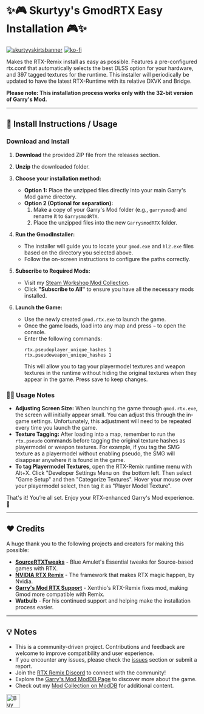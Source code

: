 # ✨🎮 Skurtyy's GmodRTX Easy Installation 🎮✨

[![skurtyyskirtsbanner](https://raw.githubusercontent.com/skurtyyskirts/GmodRTX/refs/heads/main/imgs/skurtyyskirtsbanner.png)](https://www.moddb.com/members/skurtyyskirts/mods)
[![ko-fi](https://ko-fi.com/img/githubbutton_sm.svg)](https://ko-fi.com/F1F4XIS5X)

Makes the RTX-Remix install as easy as possible. Features a pre-configured rtx.conf that automatically selects the best DLSS option for your hardware, and 397 tagged textures for the runtime. This installer will periodically be updated to have the latest RTX-Runtime with its relative DXVK and Bridge.

 **Please note: This installation process works only with the 32-bit version of Garry's Mod.**

---

## 🚀 Install Instructions / Usage

### Download and Install

1. **Download** the provided ZIP file from the releases section.

2. **Unzip** the downloaded folder.

3. **Choose your installation method:**

   - **Option 1:** Place the unzipped files directly into your main Garry's Mod game directory.
   - **Option 2 (Optional for separation):**
     1. Make a copy of your Garry's Mod folder (e.g., `garrysmod`) and rename it to `GarrysmodRTX`.
     2. Place the unzipped files into the new `GarrysmodRTX` folder.

4. **Run the GmodInstaller:**

   - The installer will guide you to locate your `gmod.exe` and `hl2.exe` files based on the directory you selected above.
   - Follow the on-screen instructions to configure the paths correctly.

5. **Subscribe to Required Mods:**

   - Visit my [Steam Workshop Mod Collection](https://steamcommunity.com/sharedfiles/filedetails/?id=3384083598).
   - Click **"Subscribe to All"** to ensure you have all the necessary mods installed.

6. **Launch the Game:**

   - Use the newly created `gmod.rtx.exe` to launch the game.
   - Once the game loads, load into any map and press `~` to open the console.
   - Enter the following commands:
     ```
     rtx.pseudoplayer_unique_hashes 1
     rtx.pseudoweapon_unique_hashes 1
     ```
     This will allow you to tag your playermodel textures and weapon textures in the runtime without hiding the original textures when they appear in the game. Press save to keep changes.

### 🧑‍💻 Usage Notes

- **Adjusting Screen Size:** When launching the game through `gmod.rtx.exe`, the screen will initially appear small. You can adjust this through the in-game settings. Unfortunately, this adjustment will need to be repeated every time you launch the game.
- **Texture Tagging:** After loading into a map, remember to run the `rtx.pseudo` commands before tagging the original texture hashes as playermodel or weapon textures. For example, if you tag the SMG texture as a playermodel without enabling pseudo, the SMG will disappear anywhere it is found in the game.
- **To tag Playermodel Textures**, open the RTX-Remix runtime menu with Alt+X. Click "Developer Settings Menu on  the bottom left. Then select "Game Setup" and then "Categorize Textures". Hover your mouse over your playermodel select, then tag it as "Player Model Texture". 

That's it! You’re all set. Enjoy your RTX-enhanced Garry's Mod experience. 🎉

---

## ❤️ Credits

A huge thank you to the following projects and creators for making this possible:

- **[SourceRTXTweaks](https://github.com/BlueAmulet/SourceRTXTweaks)** - Blue Amulet's Essential tweaks for Source-based games with RTX.
- **[NVIDIA RTX Remix](https://github.com/NVIDIAGameWorks/rtx-remix)** - The framework that makes RTX magic happen, by Nvidia.
- **[Garry's Mod RTX Support](https://steamcommunity.com/sharedfiles/filedetails/?id=3038853470)** - Xenthio's RTX-Remix fixes mod, making Gmod more compatible with Remix.
- **Watbulb** - For his continued support and helping make the installation process easier.

---

## 💡 Notes

- This is a community-driven project. Contributions and feedback are welcome to improve compatibility and user experience.
- If you encounter any issues, please check the [issues](https://github.com/your-repo-name/GmodRTX/issues) section or submit a report.
- Join the [RTX Remix Discord](https://discord.gg/c7J6gUhXMk) to connect with the community!
- Explore the [Garry's Mod ModDB Page](https://www.moddb.com/games/garrys-mod-10) to discover more about the game.
- Check out my [Mod Collection on ModDB](https://www.moddb.com/members/skurtyyskirts/mods) for additional content.

<a href='https://ko-fi.com/F1F4XIS5X' target='_blank'><img height='36' style='border:0px;height:36px;' src='https://storage.ko-fi.com/cdn/kofi6.png?v=6' border='0' alt='Buy Me a Coffee at ko-fi.com' /></a>



